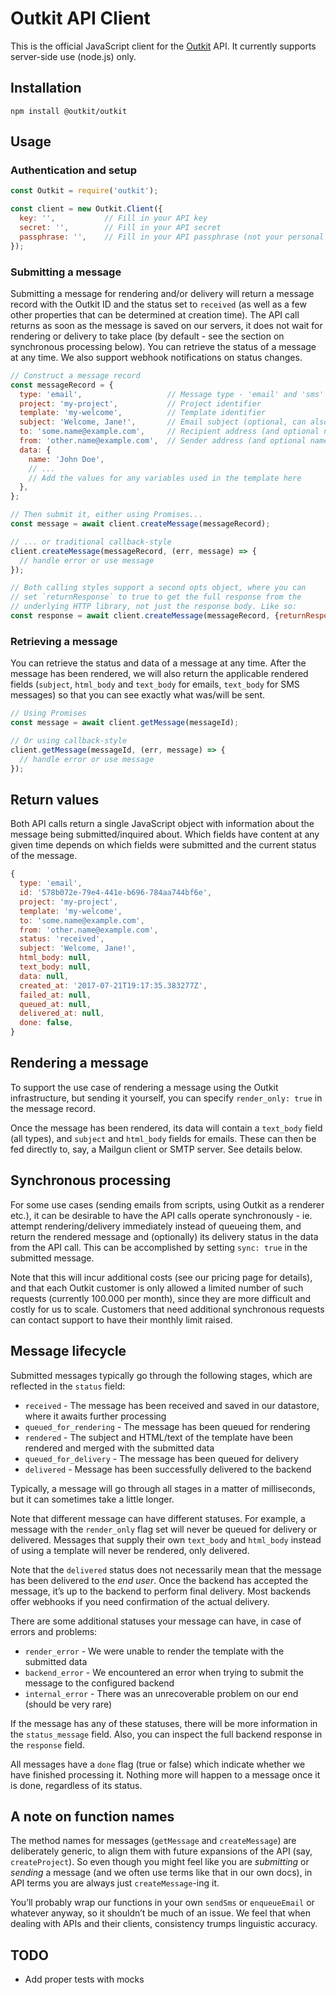 # Outkit API Client
This is the official JavaScript client for the [Outkit](https://outkit.io/) API. It currently supports server-side use (node.js) only.

## Installation

```
npm install @outkit/outkit
```

## Usage


### Authentication and setup
```js
const Outkit = require('outkit');

const client = new Outkit.Client({
  key: '',           // Fill in your API key
  secret: '',        // Fill in your API secret
  passphrase: '',    // Fill in your API passphrase (not your personal password)
});
```

### Submitting a message
Submitting a message for rendering and/or delivery will return a message record with the Outkit ID and the status set to `received`
(as well as a few other properties that can be determined at creation time). The API call returns as soon as the message 
is saved on our servers, it does not wait for rendering or delivery to take place (by default - see the section on synchronous
processing below). You can retrieve the status of a message at any time. We also support webhook notifications on status changes.

```js
// Construct a message record
const messageRecord = {
  type: 'email',                   // Message type - 'email' and 'sms' currently supported
  project: 'my-project',           // Project identifier
  template: 'my-welcome',          // Template identifier
  subject: 'Welcome, Jane!',       // Email subject (optional, can also be set in the template or omitted for SMS messages)
  to: 'some.name@example.com',     // Recipient address (and optional name)
  from: 'other.name@example.com',  // Sender address (and optional name)
  data: {
    name: 'John Doe',
    // ...
    // Add the values for any variables used in the template here
  },
};

// Then submit it, either using Promises...
const message = await client.createMessage(messageRecord);

// ... or traditional callback-style
client.createMessage(messageRecord, (err, message) => {
  // handle error or use message
});

// Both calling styles support a second opts object, where you can 
// set `returnResponse` to true to get the full response from the
// underlying HTTP library, not just the response body. Like so:
const response = await client.createMessage(messageRecord, {returnResponse: true});
```

### Retrieving a message
You can retrieve the status and data of a message at any time. After the message has been rendered, we will also return the 
applicable rendered fields (`subject`, `html_body` and `text_body` for emails, `text_body` for SMS messages) so that you 
can see exactly what was/will be sent.

```js
// Using Promises
const message = await client.getMessage(messageId);

// Or using callback-style
client.getMessage(messageId, (err, message) => {
  // handle error or use message
});
```

## Return values
Both API calls return a single JavaScript object with information about the message being submitted/inquired about. 
Which fields have content at any given time depends on which fields were submitted and the current status of the message.

```js
{
  type: 'email',
  id: '578b072e-79e4-441e-b696-784aa744bf6e',
  project: 'my-project',
  template: 'my-welcome',
  to: 'some.name@example.com',
  from: 'other.name@example.com',
  status: 'received',
  subject: 'Welcome, Jane!',
  html_body: null,
  text_body: null,
  data: null,
  created_at: '2017-07-21T19:17:35.383277Z',
  failed_at: null,
  queued_at: null,
  delivered_at: null,
  done: false,
}
```

## Rendering a message
To support the use case of rendering a message using the Outkit infrastructure, but sending it yourself, you can specify
`render_only: true` in the message record.

Once the message has been rendered, its data will contain a `text_body` field (all types), and `subject` and `html_body` 
fields for emails. These can then be fed directly to, say, a Mailgun client or SMTP server. See details below.

## Synchronous processing
For some use cases (sending emails from scripts, using Outkit as a renderer etc.), it can be desirable to have the
API calls operate synchronously - ie. attempt rendering/delivery immediately instead of queueing them, and return the 
rendered message and (optionally) its delivery status in the data from the API call. This can be accomplished by setting 
`sync: true` in the submitted message. 

Note that this will incur additional costs (see our pricing page for details), and that each Outkit customer is only allowed 
a limited number of such requests (currently 100.000 per month), since they are more difficult and costly for us to scale.
Customers that need additional synchronous requests can contact support to have their monthly limit raised.


## Message lifecycle

Submitted messages typically go through the following stages, which are reflected in the `status` field:

* `received` - The message has been received and saved in our datastore, where it awaits further processing
* `queued_for_rendering` - The message has been queued for rendering
* `rendered` - The subject and HTML/text of the template have been rendered and merged with the submitted data
* `queued_for_delivery` - The message has been queued for delivery
* `delivered` - Message has been successfully delivered to the backend

Typically, a message will go through all stages in a matter of milliseconds, but it can sometimes take a little longer. 

Note that different message can have different statuses. For example, a message with the `render_only` flag set will
never be queued for delivery or delivered. Messages that supply their own `text_body` and `html_body` instead of
using a template will never be rendered, only delivered.

Note that the `delivered` status does not necessarily mean that the message has been delivered to the *end user*. Once the
backend has accepted the message, it’s up to the backend to perform final delivery. Most backends offer webhooks if you 
need confirmation of the actual delivery. 

There are some additional statuses your message can have, in case of errors and problems:

* `render_error` - We were unable to render the template with the submitted data
* `backend_error` - We encountered an error when trying to submit the message to the configured backend
* `internal_error` - There was an unrecoverable problem on our end (should be very rare)

If the message has any of these statuses, there will be more information in the `status_message` field. Also, you
can inspect the full backend response in the `response` field.

All messages have a `done` flag (true or false) which indicate whether we have finished processing it. Nothing more
will happen to a message once it is done, regardless of its status.


## A note on function names
The method names for messages (`getMessage` and `createMessage`) are deliberately generic, to align them with future 
expansions of the API (say, `createProject`). So even though you might feel like you are _submitting_ or 
_sending_ a message (and we often use terms like that in our own docs), in API terms you are always just 
`createMessage`-ing it.

You’ll probably wrap our functions in your own `sendSms` or `enqueueEmail` or whatever anyway, so it 
shouldn’t be much of an issue. We feel that when dealing with APIs and their clients, consistency trumps linguistic 
accuracy.


## TODO
* Add proper tests with mocks

